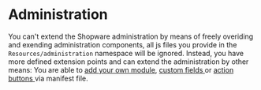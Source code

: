 # Administration

You can't extend the Shopware administration by means of freely overiding and exending administration components, all js files you provide in the `Resources/administration` namespace will be ignored. Instead, you have more defined extension points and can extend the administration by other means: You are able to [add your own module](add-custom-module.md), [custom fields ](../custom-data.md)or [action buttons ](add-custom-action-button.md)via manifest file.

